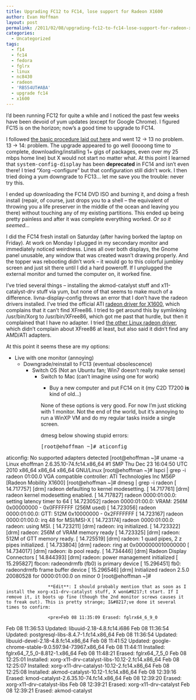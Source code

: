 ```yaml
---
title: Upgrading FC12 to FC14, lose support for Radeon X1600
author: Evan Hoffman
layout: post
permalink: /2011/02/08/upgrading-fc12-to-fc14-lose-support-for-radeon-x1600/
categories:
  - Uncategorized
tags:
  - f14
  - fc14
  - fedora
  - fglrx
  - linux
  - nc8430
  - radeon
  - 'RB554UT#ABA'
  - upgrade fc14
  - x1600
---
```

I&#8217;d been running FC12 for quite a while and I noticed the past few weeks have been devoid of yum updates (except for Google Chrome). I figured FC15 is on the horizon; now&#8217;s a good time to upgrade to FC14.

I followed <a href="http://fedoraproject.org/wiki/YumUpgradeFaq" onclick="_gaq.push(['_trackEvent', 'outbound-article', 'http://fedoraproject.org/wiki/YumUpgradeFaq', 'the basic procedure laid out here']);" >the basic procedure laid out here</a> and went 12 -> 13 no problem. 13 -> 14: problem. The upgrade appeared to go well (loooong time to complete, downloading/installing 1+ gigs of packages, even over my 25 mbps home line) but X would not start no matter what. At this point I learned that <tt>system-config-display</tt> has been **deprecated** in FC14 and isn&#8217;t even there! I tried &#8220;Xorg &#8211;configure&#8221; but that configuration still didn&#8217;t work. I then tried doing a yum downgrade to FC13&#8230; let me save you the trouble: never try this.

I ended up downloading the FC14 DVD ISO and burning it, and doing a fresh install (repair, of course, just drops you to a shell &#8211; the equivalent of throwing you a life preserver in the middle of the ocean and leaving you there) without touching any of my existing partitions. This ended up being pretty painless and after it was complete everything worked. *Or so it seemed&#8230;*

I did the FC14 fresh install on Saturday (after having borked the laptop on Friday). At work on Monday I plugged in my secondary monitor and immediately noticed weirdness. Lines all over both displays, the Gnome panel unusable, any window that was created wasn&#8217;t drawing properly. And the topper was rebooting didn&#8217;t work &#8211; it would go to this colorful jumbley screen and just sit there until I did a hard poweroff. If I unplugged the external monitor and turned the computer on, it worked fine.

I&#8217;ve tried several things &#8211; installing the akmod-catalyst stuff and x11-catalyst-drv stuff via yum, but none of that seems to make much of a difference. livna-display-config throws an error that I don&#8217;t have the radeon drivers installed. I&#8217;ve tried the official ATI <a href="http://support.amd.com/us/gpudownload/linux/Pages/radeon_linux.aspx" onclick="_gaq.push(['_trackEvent', 'outbound-article', 'http://support.amd.com/us/gpudownload/linux/Pages/radeon_linux.aspx', 'radeon driver for X1600']);" >radeon driver for X1600</a>, which complains that it can&#8217;t find XFree86. I tried to get around this by symlinking /usr/bin/Xorg to /usr/bin/XFree86, which got me past that hurdle, but then it complained that I have no adapter. I tried <a href="http://support.amd.com/us/gpudownload/linux/Pages/radeon_linux.aspx" onclick="_gaq.push(['_trackEvent', 'outbound-article', 'http://support.amd.com/us/gpudownload/linux/Pages/radeon_linux.aspx', 'the other Linux radeon driver']);" >the other Linux radeon driver</a>, which didn&#8217;t complain about XFree86 at least, but also said it didn&#8217;t find any AMD/ATI adapters.

At this point it seems these are my options:

  * Live with one monitor (annoying) 
      * Downgrade/reinstall to FC13 (eventual obsolescence) 
          * Switch OS (Not an Ubuntu fan; Win7 doesn&#8217;t really make sense) 
              * Switch to Mac (can&#8217;t imagine using one for work) 
                  * Buy a new computer and put FC14 on it (my C2D T7200 **is** kind of old&#8230;) </ul> 
                    None of these options is very good. For now I&#8217;m just sticking with 1 monitor. Not the end of the world, but it&#8217;s annoying to run a WinXP VM and do my regular tasks inside a single screen.
                    
                    dmesg below showing stupid errors:
                    
                    <pre>[root@ehoffman ~]# aticonfig
aticonfig: No supported adapters detected
[root@ehoffman ~]# uname -a
Linux ehoffman 2.6.35.10-74.fc14.x86_64 #1 SMP Thu Dec 23 16:04:50 UTC 2010 x86_64 x86_64 x86_64 GNU/Linux
[root@ehoffman ~]# lspci | grep -i radeon
01:00.0 VGA compatible controller: ATI Technologies Inc M56P [Radeon Mobility X1600]
[root@ehoffman ~]# dmesg | grep -i radeon
[   14.717757] [drm] radeon defaulting to kernel modesetting.
[   14.717761] [drm] radeon kernel modesetting enabled.
[   14.717827] radeon 0000:01:00.0: setting latency timer to 64
[   14.723052] radeon 0000:01:00.0: VRAM: 256M 0x00000000 - 0x0FFFFFFF (256M used)
[   14.723056] radeon 0000:01:00.0: GTT: 512M 0x10000000 - 0x2FFFFFFF
[   14.723167] radeon 0000:01:00.0: irq 48 for MSI/MSI-X
[   14.723174] radeon 0000:01:00.0: radeon: using MSI.
[   14.723211] [drm] radeon: irq initialized.
[   14.723322] [drm] radeon: 256M of VRAM memory ready
[   14.723325] [drm] radeon: 512M of GTT memory ready.
[   14.725519] [drm] radeon: 1 quad pipes, 2 z pipes initialized.
[   14.733804] [drm] radeon: ring at 0x0000000010000000
[   14.734017] [drm] radeon: ib pool ready.
[   14.734446] [drm] Radeon Display Connectors
[   14.844393] [drm] radeon: power management initialized
[   15.295827] fbcon: radeondrmfb (fb0) is primary device
[   15.296451] fb0: radeondrmfb frame buffer device
[   15.296546] [drm] Initialized radeon 2.5.0 20080528 for 0000:01:00.0 on minor 0
[root@ehoffman ~]#
</pre>
                    
                    **Edit**: I should probably mention that as soon as I install the xorg-x11-drv-catalyst stuff, X won&#8217;t start. If I remove it, it boots up fine (though the 2nd monitor screws causes it to freak out). This is pretty strange; I&#8217;ve done it several times to confirm:
                    
                    <pre>Feb 08 11:35:09 Erased: fglrx64_6_9_0
Feb 08 11:36:53 Updated: libuuid-2.18-4.8.fc14.i686
Feb 08 11:36:54 Updated: postgresql-libs-8.4.7-1.fc14.x86_64
Feb 08 11:36:54 Updated: libuuid-devel-2.18-4.8.fc14.x86_64
Feb 08 11:41:52 Updated: google-chrome-stable-9.0.597.94-73967.x86_64
Feb 08 11:44:11 Installed: fglrx64_7_5_0-8.812-1.x86_64
Feb 08 11:48:21 Erased: fglrx64_7_5_0
Feb 08 12:25:01 Installed: xorg-x11-drv-catalyst-libs-10.12-2.fc14.x86_64
Feb 08 12:25:07 Installed: xorg-x11-drv-catalyst-10.12-2.fc14.x86_64
Feb 08 12:25:08 Installed: akmod-catalyst-10.12-1.fc14.x86_64
Feb 08 12:39:16 Erased: kmod-catalyst-2.6.35.10-74.fc14.x86_64
Feb 08 12:39:20 Erased: xorg-x11-drv-catalyst-libs
Feb 08 12:39:21 Erased: xorg-x11-drv-catalyst
Feb 08 12:39:21 Erased: akmod-catalyst
</pre>